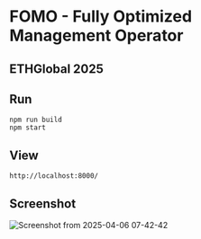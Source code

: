 # FOMO - Fully Optimized Management Operator
## ETHGlobal 2025


## Run 

```
npm run build
npm start
```



## View
`http://localhost:8000/`

## Screenshot

![Screenshot from 2025-04-06 07-42-42](https://github.com/user-attachments/assets/c07f7bed-ab26-4039-ad13-5773b8a4ae26)

